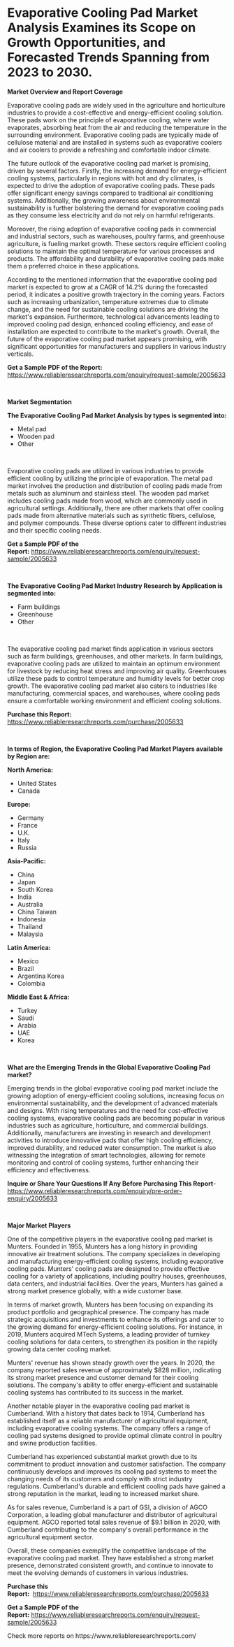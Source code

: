 <p><h1>Evaporative Cooling Pad Market Analysis Examines its Scope on Growth Opportunities, and Forecasted Trends Spanning from 2023 to 2030.</h1></p><p><strong>Market Overview and Report Coverage</strong></p>
<p><p>Evaporative cooling pads are widely used in the agriculture and horticulture industries to provide a cost-effective and energy-efficient cooling solution. These pads work on the principle of evaporative cooling, where water evaporates, absorbing heat from the air and reducing the temperature in the surrounding environment. Evaporative cooling pads are typically made of cellulose material and are installed in systems such as evaporative coolers and air coolers to provide a refreshing and comfortable indoor climate.</p><p>The future outlook of the evaporative cooling pad market is promising, driven by several factors. Firstly, the increasing demand for energy-efficient cooling systems, particularly in regions with hot and dry climates, is expected to drive the adoption of evaporative cooling pads. These pads offer significant energy savings compared to traditional air conditioning systems. Additionally, the growing awareness about environmental sustainability is further bolstering the demand for evaporative cooling pads as they consume less electricity and do not rely on harmful refrigerants.</p><p>Moreover, the rising adoption of evaporative cooling pads in commercial and industrial sectors, such as warehouses, poultry farms, and greenhouse agriculture, is fueling market growth. These sectors require efficient cooling solutions to maintain the optimal temperature for various processes and products. The affordability and durability of evaporative cooling pads make them a preferred choice in these applications.</p><p>According to the mentioned information that the evaporative cooling pad market is expected to grow at a CAGR of 14.2% during the forecasted period, it indicates a positive growth trajectory in the coming years. Factors such as increasing urbanization, temperature extremes due to climate change, and the need for sustainable cooling solutions are driving the market's expansion. Furthermore, technological advancements leading to improved cooling pad design, enhanced cooling efficiency, and ease of installation are expected to contribute to the market's growth. Overall, the future of the evaporative cooling pad market appears promising, with significant opportunities for manufacturers and suppliers in various industry verticals.</p></p>
<p><strong>Get a Sample PDF of the Report:</strong> <a href="https://www.reliableresearchreports.com/enquiry/request-sample/2005633">https://www.reliableresearchreports.com/enquiry/request-sample/2005633</a></p>
<p>&nbsp;</p>
<p><strong>Market Segmentation</strong></p>
<p><strong>The Evaporative Cooling Pad Market Analysis by types is segmented into:</strong></p>
<p><ul><li>Metal pad</li><li>Wooden pad</li><li>Other</li></ul></p>
<p>&nbsp;</p>
<p><p>Evaporative cooling pads are utilized in various industries to provide efficient cooling by utilizing the principle of evaporation. The metal pad market involves the production and distribution of cooling pads made from metals such as aluminum and stainless steel. The wooden pad market includes cooling pads made from wood, which are commonly used in agricultural settings. Additionally, there are other markets that offer cooling pads made from alternative materials such as synthetic fibers, cellulose, and polymer compounds. These diverse options cater to different industries and their specific cooling needs.</p></p>
<p><strong>Get a Sample PDF of the Report:</strong>&nbsp;<a href="https://www.reliableresearchreports.com/enquiry/request-sample/2005633">https://www.reliableresearchreports.com/enquiry/request-sample/2005633</a></p>
<p>&nbsp;</p>
<p><strong>The Evaporative Cooling Pad Market Industry Research by Application is segmented into:</strong></p>
<p><ul><li>Farm buildings</li><li>Greenhouse</li><li>Other</li></ul></p>
<p>&nbsp;</p>
<p><p>The evaporative cooling pad market finds application in various sectors such as farm buildings, greenhouses, and other markets. In farm buildings, evaporative cooling pads are utilized to maintain an optimum environment for livestock by reducing heat stress and improving air quality. Greenhouses utilize these pads to control temperature and humidity levels for better crop growth. The evaporative cooling pad market also caters to industries like manufacturing, commercial spaces, and warehouses, where cooling pads ensure a comfortable working environment and efficient cooling solutions.</p></p>
<p><strong>Purchase this Report:</strong>&nbsp; <a href="https://www.reliableresearchreports.com/purchase/2005633">https://www.reliableresearchreports.com/purchase/2005633</a></p>
<p>&nbsp;</p>
<p><strong>In terms of Region, the Evaporative Cooling Pad Market Players available by Region are:</strong></p>
<p>
    <p> <strong> North America: </strong>
        <ul>
            <li>United States</li>
            <li>Canada</li>
        </ul>
        </p> 
    <p> <strong> Europe: </strong>
        <ul>
            <li>Germany</li>
            <li>France</li>
            <li>U.K.</li>
            <li>Italy</li>
            <li>Russia</li>
        </ul>
        </p> 
    <p> <strong> Asia-Pacific: </strong>
        <ul>
            <li>China</li>
            <li>Japan</li>
            <li>South Korea</li>
            <li>India</li>
            <li>Australia</li>
            <li>China Taiwan</li>
            <li>Indonesia</li>
            <li>Thailand</li>
            <li>Malaysia</li>
        </ul>
        </p> 
    <p> <strong> Latin America: </strong>
        <ul>
            <li>Mexico</li>
            <li>Brazil</li>
            <li>Argentina Korea</li>
            <li>Colombia</li>
        </ul>
        </p> 
    <p> <strong> Middle East & Africa: </strong>
        <ul>
            <li>Turkey</li>
            <li>Saudi</li>
            <li>Arabia</li>
            <li>UAE</li>
            <li>Korea</li>
        </ul>
    </p>
    </p>
<p>&nbsp;</p>
<p><strong>What are the Emerging Trends in the Global Evaporative Cooling Pad market?</strong></p>
<p><p>Emerging trends in the global evaporative cooling pad market include the growing adoption of energy-efficient cooling solutions, increasing focus on environmental sustainability, and the development of advanced materials and designs. With rising temperatures and the need for cost-effective cooling systems, evaporative cooling pads are becoming popular in various industries such as agriculture, horticulture, and commercial buildings. Additionally, manufacturers are investing in research and development activities to introduce innovative pads that offer high cooling efficiency, improved durability, and reduced water consumption. The market is also witnessing the integration of smart technologies, allowing for remote monitoring and control of cooling systems, further enhancing their efficiency and effectiveness.</p></p>
<p><strong>Inquire or Share Your Questions If Any Before Purchasing This Report</strong>- <a href="https://www.reliableresearchreports.com/enquiry/pre-order-enquiry/2005633">https://www.reliableresearchreports.com/enquiry/pre-order-enquiry/2005633</a></p>
<p>&nbsp;</p>
<p><strong>Major Market Players</strong></p>
<p><p>One of the competitive players in the evaporative cooling pad market is Munters. Founded in 1955, Munters has a long history in providing innovative air treatment solutions. The company specializes in developing and manufacturing energy-efficient cooling systems, including evaporative cooling pads. Munters' cooling pads are designed to provide effective cooling for a variety of applications, including poultry houses, greenhouses, data centers, and industrial facilities. Over the years, Munters has gained a strong market presence globally, with a wide customer base.</p><p>In terms of market growth, Munters has been focusing on expanding its product portfolio and geographical presence. The company has made strategic acquisitions and investments to enhance its offerings and cater to the growing demand for energy-efficient cooling solutions. For instance, in 2019, Munters acquired MTech Systems, a leading provider of turnkey cooling solutions for data centers, to strengthen its position in the rapidly growing data center cooling market.</p><p>Munters' revenue has shown steady growth over the years. In 2020, the company reported sales revenue of approximately $828 million, indicating its strong market presence and customer demand for their cooling solutions. The company's ability to offer energy-efficient and sustainable cooling systems has contributed to its success in the market.</p><p>Another notable player in the evaporative cooling pad market is Cumberland. With a history that dates back to 1914, Cumberland has established itself as a reliable manufacturer of agricultural equipment, including evaporative cooling systems. The company offers a range of cooling pad systems designed to provide optimal climate control in poultry and swine production facilities.</p><p>Cumberland has experienced substantial market growth due to its commitment to product innovation and customer satisfaction. The company continuously develops and improves its cooling pad systems to meet the changing needs of its customers and comply with strict industry regulations. Cumberland's durable and efficient cooling pads have gained a strong reputation in the market, leading to increased market share.</p><p>As for sales revenue, Cumberland is a part of GSI, a division of AGCO Corporation, a leading global manufacturer and distributor of agricultural equipment. AGCO reported total sales revenue of $9.1 billion in 2020, with Cumberland contributing to the company's overall performance in the agricultural equipment sector.</p><p>Overall, these companies exemplify the competitive landscape of the evaporative cooling pad market. They have established a strong market presence, demonstrated consistent growth, and continue to innovate to meet the evolving demands of customers in various industries.</p></p>
<p><strong>Purchase this Report:</strong>&nbsp;&nbsp;<a href="https://www.reliableresearchreports.com/purchase/2005633">https://www.reliableresearchreports.com/purchase/2005633</a></p>
<p></p>
<p><strong>Get a Sample PDF of the Report:</strong>&nbsp;<a href="https://www.reliableresearchreports.com/enquiry/request-sample/2005633">https://www.reliableresearchreports.com/enquiry/request-sample/2005633</a></p>
<p>Check more reports on https://www.reliableresearchreports.com/</p>